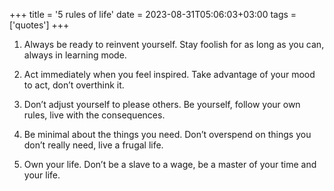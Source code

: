 +++
title = '5 rules of life'
date = 2023-08-31T05:06:03+03:00
tags = ['quotes']
+++

1. Always be ready to reinvent yourself. Stay foolish for as long as you can, always in learning mode.

2. Act immediately when you feel inspired. Take advantage of your mood to act, don’t overthink it.

3. Don’t adjust yourself to please others. Be yourself, follow your own rules, live with the consequences.

4. Be minimal about the things you need. Don’t overspend on things you don’t really need, live a frugal life.

5. Own your life. Don’t be a slave to a wage, be a master of your time and your life.
